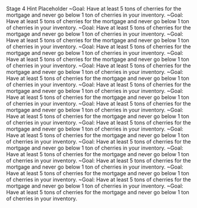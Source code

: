 Stage 4 Hint Placeholder
~Goal: Have at least 5 tons of cherries for the mortgage and never go below 1 ton of cherries in your inventory.
~Goal: Have at least 5 tons of cherries for the mortgage and never go below 1 ton of cherries in your inventory.
~Goal: Have at least 5 tons of cherries for the mortgage and never go below 1 ton of cherries in your inventory.
~Goal: Have at least 5 tons of cherries for the mortgage and never go below 1 ton of cherries in your inventory.
~Goal: Have at least 5 tons of cherries for the mortgage and never go below 1 ton of cherries in your inventory.
~Goal: Have at least 5 tons of cherries for the mortgage and never go below 1 ton of cherries in your inventory.
~Goal: Have at least 5 tons of cherries for the mortgage and never go below 1 ton of cherries in your inventory.
~Goal: Have at least 5 tons of cherries for the mortgage and never go below 1 ton of cherries in your inventory.
~Goal: Have at least 5 tons of cherries for the mortgage and never go below 1 ton of cherries in your inventory.
~Goal: Have at least 5 tons of cherries for the mortgage and never go below 1 ton of cherries in your inventory.
~Goal: Have at least 5 tons of cherries for the mortgage and never go below 1 ton of cherries in your inventory.
~Goal: Have at least 5 tons of cherries for the mortgage and never go below 1 ton of cherries in your inventory.
~Goal: Have at least 5 tons of cherries for the mortgage and never go below 1 ton of cherries in your inventory.
~Goal: Have at least 5 tons of cherries for the mortgage and never go below 1 ton of cherries in your inventory.
~Goal: Have at least 5 tons of cherries for the mortgage and never go below 1 ton of cherries in your inventory.
~Goal: Have at least 5 tons of cherries for the mortgage and never go below 1 ton of cherries in your inventory.
~Goal: Have at least 5 tons of cherries for the mortgage and never go below 1 ton of cherries in your inventory.
~Goal: Have at least 5 tons of cherries for the mortgage and never go below 1 ton of cherries in your inventory.
~Goal: Have at least 5 tons of cherries for the mortgage and never go below 1 ton of cherries in your inventory.
~Goal: Have at least 5 tons of cherries for the mortgage and never go below 1 ton of cherries in your inventory.